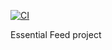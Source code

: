 [![CI](https://github.com/gonzalodev15/EssentialFeed/actions/workflows/CI.yml/badge.svg)](https://github.com/gonzalodev15/EssentialFeed/actions/workflows/CI.yml)

Essential Feed project